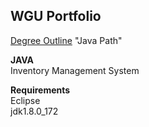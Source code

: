 ## WGU Portfolio

[Degree Outline](https://www.wgu.edu/online-it-degrees/software-development-bachelors-program.html) "Java Path"

**JAVA**  
  Inventory Management System  

**Requirements**  
  Eclipse  
  jdk1.8.0_172  
